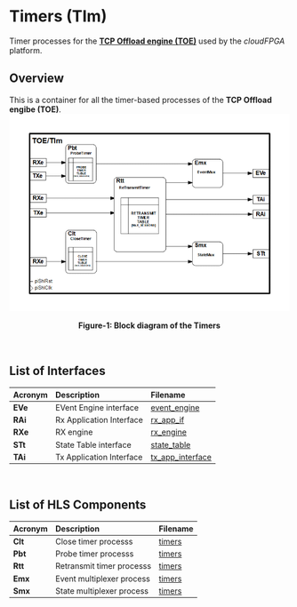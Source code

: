 # Timers (TIm)

Timer processes for the **[TCP Offload engine (TOE)](https://github.com/cloudFPGA/cFDK/blob/main/DOC/NTS/./TOE.md)** used by the *cloudFPGA* platform. 

## Overview
This is a container for all the timer-based processes of the **TCP Offload engibe (TOE)**.
![Block diagram of the TOE/TIm](https://github.com/cloudFPGA/cFDK/blob/main/DOC/NTS/./images/Fig-TOE-TIm-Structure.bmp?raw=true#center)
<p align="center"><b>Figure-1: Block diagram of the Timers</b></p>
<br>

## List of Interfaces

| Acronym         | Description                                           | Filename
|:----------------|:------------------------------------------------------|:--------------
|  **EVe**        | EVent Engine interface                                | [event_engine](../../SRA/LIB/SHELL/LIB/hls/toe/src/event_engine/event_engine.cpp)
|  **RAi**        | Rx Application Interface                              | [rx_app_if](../../SRA/LIB/SHELL/LIB/hls/toe/src/rx_app_if/rx_app_if.cpp)
|  **RXe**        | RX engine                                             | [rx_engine](../../SRA/LIB/SHELL/LIB/hls/toe/src/rx_engine/src/rx_engine.cpp)
|  **STt**        | State Table interface                                 | [state_table](../../SRA/LIB/SHELL/LIB/hls/toe/src/state_table/state_table.cpp)
|  **TAi**        | Tx Application Interface                              | [tx_app_interface](../../SRA/LIB/SHELL/LIB/hls/toe/src/tx_app_interface/tx_app_interface.cpp)

<br>

## List of HLS Components

| Acronym         | Description                                           | Filename
|:----------------|:------------------------------------------------------|:--------------
| **Clt**         | Close timer processs                                  | [timers](../../SRA/LIB/SHELL/LIB/hls/toe/src/timers/timers.cpp)
| **Pbt**         | Probe timer processs                                  | [timers](../../SRA/LIB/SHELL/LIB/hls/toe/src/timers/timers.cpp)
| **Rtt**         | Retransmit timer processs                             | [timers](../../SRA/LIB/SHELL/LIB/hls/toe/src/timers/timers.cpp)
| **Emx**         | Event multiplexer process                             | [timers](../../SRA/LIB/SHELL/LIB/hls/toe/src/timers/timers.cpp)
| **Smx**         | State multiplexer process                             | [timers](../../SRA/LIB/SHELL/LIB/hls/toe/src/timers/timers.cpp)

<br>
